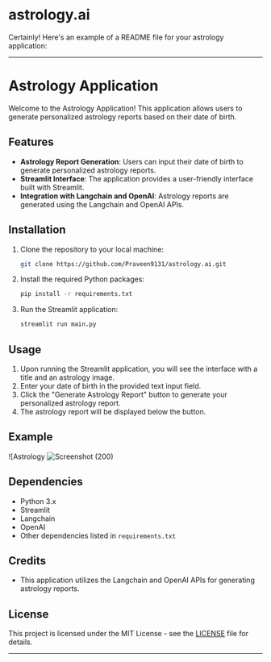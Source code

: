 # astrology.ai

Certainly! Here's an example of a README file for your astrology application:

---

# Astrology Application

Welcome to the Astrology Application! This application allows users to generate personalized astrology reports based on their date of birth.

##  Features

- **Astrology Report Generation**: Users can input their date of birth to generate personalized astrology reports.
- **Streamlit Interface**: The application provides a user-friendly interface built with Streamlit.
- **Integration with Langchain and OpenAI**: Astrology reports are generated using the Langchain and OpenAI APIs.

## Installation

1. Clone the repository to your local machine:

    ```bash
    git clone https://github.com/Praveen9131/astrology.ai.git
    ```

2. Install the required Python packages:

    ```bash
    pip install -r requirements.txt
    ```

3. Run the Streamlit application:

    ```bash
    streamlit run main.py
    ```

## Usage

1. Upon running the Streamlit application, you will see the interface with a title and an astrology image.
2. Enter your date of birth in the provided text input field.
3. Click the "Generate Astrology Report" button to generate your personalized astrology report.
4. The astrology report will be displayed below the button.

## Example

![Astrology ![Screenshot (200)](https://github.com/Praveen9131/astrology.ai/assets/121826658/01d4f993-7a9f-417d-88d1-475738ddf3f1 )

##  Dependencies

- Python 3.x
- Streamlit
- Langchain
- OpenAI
- Other dependencies listed in `requirements.txt`

##  Credits

- This application utilizes the Langchain and OpenAI APIs for generating astrology reports.
  

##  License

This project is licensed under the MIT License - see the [LICENSE](LICENSE) file for details.

---
